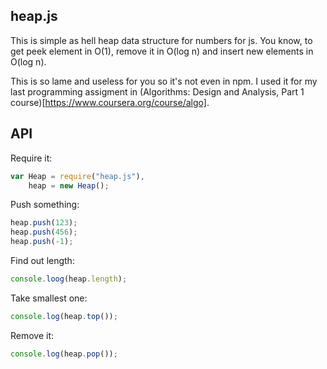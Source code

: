 heap.js
-----

This is simple as hell heap data structure for numbers for js. You know, to get peek element in O(1), remove it in O(log n) and insert new elements in O(log n).

This is so lame and useless for you so it's not even in npm. I used it for my last programming assigment in (Algorithms: Design and Analysis, Part 1 course)[https://www.coursera.org/course/algo].

## API

Require it:

```javascript
var Heap = require("heap.js"),
    heap = new Heap();
```

Push something:

```javascript
heap.push(123);
heap.push(456);
heap.push(-1);
```

Find out length:

```javascript
console.loog(heap.length);
```

Take smallest one:

```javascript
console.log(heap.top());
```

Remove it:

```javascript
console.log(heap.pop());
```
